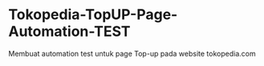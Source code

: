 # Tokopedia-TopUP-Page-Automation-TEST
Membuat automation test untuk page Top-up pada website tokopedia.com
